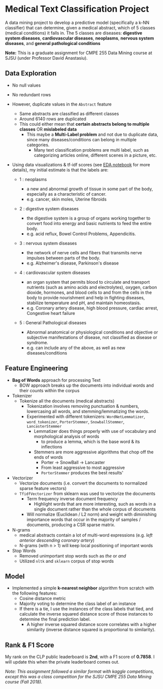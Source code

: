 # Medical Text Classification Project

A data mining project to develop a predictive model (specifically a k-NN classifier) that can determine, given a medical abstract, which of 5 classes (medical conditions) it falls in. The 5 classes are diseases: **digestive system diseases**, **cardiovascular diseases**, **neoplasms**, **nervous system diseases**, and **general pathological conditions**

**Note:** This is a graduate assignment for CMPE 255 Data Mining course at SJSU (under Professor David Anastasiu).

## Data Exploration
- No null values
- No redundant rows
- However, duplicate values in the `Abstract` feature
    - Same abstracts are classified as different classes
    - Around 6140 rows are duplicated
    - This could either mean that **certain abstracts belong to multiple classes** OR **mislabeled data**
        - This maybe a **Multi-Label problem** and not due to duplicate data, since many diseases/conditions can belong in multiple categories.
          - Many text classification problems are multi label, such as categorizing articles online, different scenes in a picture, etc.

- Using data visualizations & tf-idf scores (see [EDA notebook](https://github.com/k-chuang/medical-text-classification/blob/master/notebooks/exploratory-data-analysis.ipynb) for more details), my initial estimate is that the labels are:
  - 1 : neoplasms
    - a new and abnormal growth of tissue in some part of the body, especially as a characteristic of cancer.
    - e.g. cancer, skin moles, Uterine fibroids
  - 2 : digestive system diseases
    - the digestive system is a group of organs working together to convert food into energy and basic nutrients to feed the entire body.
    - e.g. acid reflux, Bowel Control Problems, Appendicitis.
  - 3 : nervous system diseases
    - the network of nerve cells and fibers that transmits nerve impulses between parts of the body.
    - e.g. Alzheimer's disease, Parkinson's disease
  - 4 : cardiovascular system diseases
    -  an organ system that permits blood to circulate and transport nutrients (such as amino acids and electrolytes), oxygen, carbon dioxide, hormones, and blood cells to and from the cells in the body to provide nourishment and help in fighting diseases, stabilize temperature and pH, and maintain homeostasis.
    - e.g. Coronary artery disease, high blood pressure, cardiac arrest, Congestive heart failure

  - 5 : General Pathological diseases
    - Abnormal anatomical or physiological conditions and objective or subjective manifestations of disease, not classified as disease or syndrome.
    - e.g. can include any of the above, as well as new diseases/conditions

## Feature Engineering
- **Bag of Words** approach for processing Text
  - BOW approach breaks up the documents into individual words and their counts within the corpus
- Tokenizer
  - Tokenize all the documents (medical abstracts)
    - Tokenization involves removing punctuation & numbers, lowercasing all words, and stemming/lemmatizing the words.
    - Experimented with different tokenizers: `WordNetLemmatizer`, `word_tokenizer`, `PorterStemmer`, `SnowballStemmer`, `LancasterStemmer`
      - Lemmatizer does things properly with use of vocabulary and morphological analysis of words
        - to produce a lemma, which is the base word & its inflections
      - Stemmers are more aggressive algorithms that chop off the ends of words
        -  Porter -> SnowBall -> Lancaster
          - From least aggressive to most aggressive
        - `PorterStemmer` produces the best results'
- Vectorizer
  - Vectorize documents (i.e. convert the documents to normalized sparse feature vectors)
  - `TfidfVectorizer` from sklearn was used to vectorize the documents
    - Term frequency inverse document frequency
      - Highlight words that are more interesting, such as words in a single document rather than the whole corpus of documents
    - Will normalize (Euclidean / L2 norm) and weight with diminishing importance words that occur in the majority of samples / documents, producing a CSR sparse matrix.
- N-grams
  - medical abstracts contain a lot of multi-word expressions (e.g. *left anterior descending coronary artery*)
  - N-grams (with n > 1) will keep local positioning of important words
- Stop Words
  - Removed unimportant stop words such as *the* or *and*
  - Utilized `nltk` and `sklearn` corpus of stop words



## Model
- Implemented a simple **k-nearest neighbor** algorithm from scratch with the following features:
  - Cosine distance metric
  - Majority voting to determine the class label of an instance
  - If there is a tie, I use the instances of the class labels that tied, and calculate the inverse squared distance score of those instances to determine the final prediction label.
    - A higher inverse squared distance score correlates with a higher similarity (inverse distance squared is proportional to similarity).

## Rank & F1 Score
My rank on the CLP public leaderboard is **2nd**, with a F1 score of **0.7858**. I will update this when the private leaderboard comes out.

*Note: This assignment followed a similar format with kaggle competitions, except this was a class competition for the SJSU CMPE 255 Data Mining course (Fall 2018).*
